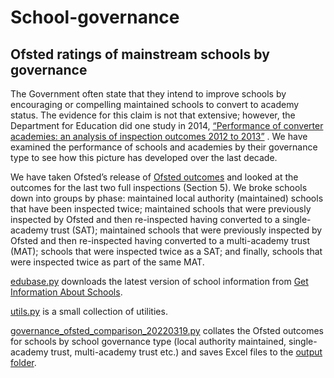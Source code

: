 # School-governance
## Ofsted ratings of mainstream schools by governance

The Government often state that they intend to improve schools by encouraging or compelling maintained schools to convert to academy status. The evidence for this claim is not that extensive; however, the Department for Education did one study in 2014, [“Performance of converter academies: an analysis of inspection outcomes 2012 to 2013”](https://assets.publishing.service.gov.uk/government/uploads/system/uploads/attachment_data/file/269332/DFE-RR322_-_Converter_Academies_Ofsted.pdf) . We have examined the performance of schools and academies by their governance type to see how this picture has developed over the last decade.

We have taken Ofsted’s release of [Ofsted outcomes](https://assets.publishing.service.gov.uk/government/uploads/system/uploads/attachment_data/file/1059521/Management_information_-_state-funded_schools_-_as_at_28_Feb_2022.xlsx) and looked at the outcomes for the last two full inspections (Section 5). We broke schools down into groups by phase: maintained local authority (maintained) schools that have been inspected twice; maintained schools that were previously inspected by Ofsted and then re-inspected having converted to a single-academy trust (SAT); maintained schools that were previously inspected by Ofsted and then re-inspected having converted to a multi-academy trust (MAT); schools that were inspected twice as a SAT; and finally, schools that were inspected twice as part of the same MAT. 

[edubase.py](edubase.py) downloads the latest version of school information from [Get Information About Schools](https://get-information-schools.service.gov.uk/Downloads).

[utils.py](utils.py) is a small collection of utilities.

[governance_ofsted_comparison_20220319.py](governance_ofsted_comparison_20220319.py) collates the Ofsted outcomes for schools by school governance type (local authority maintained, single-academy trust, multi-academy trust etc.) and saves Excel files to the [output folder](output).
